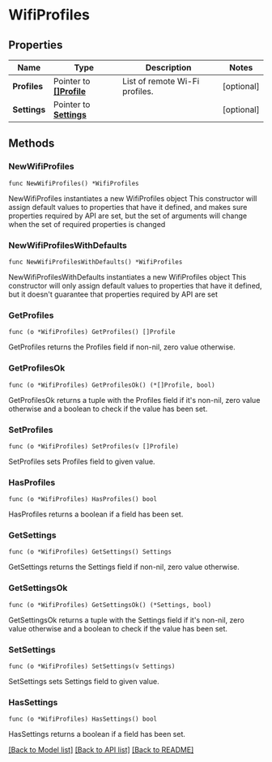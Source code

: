 # WifiProfiles

## Properties

Name | Type | Description | Notes
------------ | ------------- | ------------- | -------------
**Profiles** | Pointer to [**[]Profile**](Profile.md) | List of remote Wi-Fi profiles. | [optional] 
**Settings** | Pointer to [**Settings**](Settings.md) |  | [optional] 

## Methods

### NewWifiProfiles

`func NewWifiProfiles() *WifiProfiles`

NewWifiProfiles instantiates a new WifiProfiles object
This constructor will assign default values to properties that have it defined,
and makes sure properties required by API are set, but the set of arguments
will change when the set of required properties is changed

### NewWifiProfilesWithDefaults

`func NewWifiProfilesWithDefaults() *WifiProfiles`

NewWifiProfilesWithDefaults instantiates a new WifiProfiles object
This constructor will only assign default values to properties that have it defined,
but it doesn't guarantee that properties required by API are set

### GetProfiles

`func (o *WifiProfiles) GetProfiles() []Profile`

GetProfiles returns the Profiles field if non-nil, zero value otherwise.

### GetProfilesOk

`func (o *WifiProfiles) GetProfilesOk() (*[]Profile, bool)`

GetProfilesOk returns a tuple with the Profiles field if it's non-nil, zero value otherwise
and a boolean to check if the value has been set.

### SetProfiles

`func (o *WifiProfiles) SetProfiles(v []Profile)`

SetProfiles sets Profiles field to given value.

### HasProfiles

`func (o *WifiProfiles) HasProfiles() bool`

HasProfiles returns a boolean if a field has been set.

### GetSettings

`func (o *WifiProfiles) GetSettings() Settings`

GetSettings returns the Settings field if non-nil, zero value otherwise.

### GetSettingsOk

`func (o *WifiProfiles) GetSettingsOk() (*Settings, bool)`

GetSettingsOk returns a tuple with the Settings field if it's non-nil, zero value otherwise
and a boolean to check if the value has been set.

### SetSettings

`func (o *WifiProfiles) SetSettings(v Settings)`

SetSettings sets Settings field to given value.

### HasSettings

`func (o *WifiProfiles) HasSettings() bool`

HasSettings returns a boolean if a field has been set.


[[Back to Model list]](../README.md#documentation-for-models) [[Back to API list]](../README.md#documentation-for-api-endpoints) [[Back to README]](../README.md)


